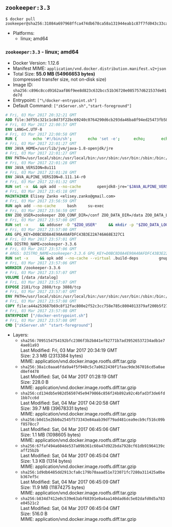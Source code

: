 ## `zookeeper:3.3`

```console
$ docker pull zookeeper@sha256:31084a697968ffca474db678ca58a131944eab1c87f7fd043c33ca4bba1fd0b5
```

-	Platforms:
	-	linux; amd64

### `zookeeper:3.3` - linux; amd64

-	Docker Version: 1.12.6
-	Manifest MIME: `application/vnd.docker.distribution.manifest.v2+json`
-	Total Size: **55.0 MB (54966653 bytes)**  
	(compressed transfer size, not on-disk size)
-	Image ID: `sha256:c896c8ccd9162aaf86f9ee8d823c632bcc51b36720e085757d621537de01de7d`
-	Entrypoint: `["\/docker-entrypoint.sh"]`
-	Default Command: `["zkServer.sh","start-foreground"]`

```dockerfile
# Fri, 03 Mar 2017 20:32:21 GMT
ADD file:3df55c321c1c8d73f22bc69240c0764290d6cb293da46ba8f94ed25473fb5853 in / 
# Fri, 03 Mar 2017 22:00:57 GMT
ENV LANG=C.UTF-8
# Fri, 03 Mar 2017 22:00:58 GMT
RUN { 		echo '#!/bin/sh'; 		echo 'set -e'; 		echo; 		echo 'dirname "$(dirname "$(readlink -f "$(which javac || which java)")")"'; 	} > /usr/local/bin/docker-java-home 	&& chmod +x /usr/local/bin/docker-java-home
# Fri, 03 Mar 2017 22:01:27 GMT
ENV JAVA_HOME=/usr/lib/jvm/java-1.8-openjdk/jre
# Fri, 03 Mar 2017 22:01:27 GMT
ENV PATH=/usr/local/sbin:/usr/local/bin:/usr/sbin:/usr/bin:/sbin:/bin:/usr/lib/jvm/java-1.8-openjdk/jre/bin:/usr/lib/jvm/java-1.8-openjdk/bin
# Fri, 03 Mar 2017 22:01:28 GMT
ENV JAVA_VERSION=8u111
# Fri, 03 Mar 2017 22:01:28 GMT
ENV JAVA_ALPINE_VERSION=8.111.14-r0
# Fri, 03 Mar 2017 22:01:32 GMT
RUN set -x 	&& apk add --no-cache 		openjdk8-jre="$JAVA_ALPINE_VERSION" 	&& [ "$JAVA_HOME" = "$(docker-java-home)" ]
# Fri, 03 Mar 2017 23:45:18 GMT
MAINTAINER Elisey Zanko <elisey.zanko@gmail.com>
# Fri, 03 Mar 2017 23:56:59 GMT
RUN apk add --no-cache     bash     su-exec
# Fri, 03 Mar 2017 23:56:59 GMT
ENV ZOO_USER=zookeeper ZOO_CONF_DIR=/conf ZOO_DATA_DIR=/data ZOO_DATA_LOG_DIR=/datalog ZOO_PORT=2181 ZOO_TICK_TIME=2000 ZOO_INIT_LIMIT=5 ZOO_SYNC_LIMIT=2
# Fri, 03 Mar 2017 23:57:00 GMT
RUN set -x     && adduser -D "$ZOO_USER"     && mkdir -p "$ZOO_DATA_LOG_DIR" "$ZOO_DATA_DIR" "$ZOO_CONF_DIR"     && chown "$ZOO_USER:$ZOO_USER" "$ZOO_DATA_LOG_DIR" "$ZOO_DATA_DIR" "$ZOO_CONF_DIR"
# Fri, 03 Mar 2017 23:57:00 GMT
ARG GPG_KEY=D0BC8D8A4E90A40AFDFC43B3E22A746A68E327C1
# Fri, 03 Mar 2017 23:57:01 GMT
ARG DISTRO_NAME=zookeeper-3.3.6
# Fri, 03 Mar 2017 23:57:06 GMT
# ARGS: DISTRO_NAME=zookeeper-3.3.6 GPG_KEY=D0BC8D8A4E90A40AFDFC43B3E22A746A68E327C1
RUN set -x     && apk add --no-cache --virtual .build-deps         gnupg     && wget -q "http://www.apache.org/dist/zookeeper/$DISTRO_NAME/$DISTRO_NAME.tar.gz"     && wget -q "http://www.apache.org/dist/zookeeper/$DISTRO_NAME/$DISTRO_NAME.tar.gz.asc"     && export GNUPGHOME="$(mktemp -d)"     && gpg --keyserver ha.pool.sks-keyservers.net --recv-key "$GPG_KEY"     && gpg --batch --verify "$DISTRO_NAME.tar.gz.asc" "$DISTRO_NAME.tar.gz"     && tar -xzf "$DISTRO_NAME.tar.gz"     && mv "$DISTRO_NAME/conf/"* "$ZOO_CONF_DIR"     && rm -r "$GNUPGHOME" "$DISTRO_NAME.tar.gz" "$DISTRO_NAME.tar.gz.asc"     && apk del .build-deps
# Fri, 03 Mar 2017 23:57:06 GMT
WORKDIR /zookeeper-3.3.6
# Fri, 03 Mar 2017 23:57:07 GMT
VOLUME [/data /datalog]
# Fri, 03 Mar 2017 23:57:07 GMT
EXPOSE 2181/tcp 2888/tcp 3888/tcp
# Fri, 03 Mar 2017 23:57:07 GMT
ENV PATH=/usr/local/sbin:/usr/local/bin:/usr/sbin:/usr/bin:/sbin:/bin:/usr/lib/jvm/java-1.8-openjdk/jre/bin:/usr/lib/jvm/java-1.8-openjdk/bin:/zookeeper-3.3.6/bin ZOOCFGDIR=/conf
# Fri, 03 Mar 2017 23:57:08 GMT
COPY file:a44a253687b69c8f12fac800e2f52c3cc758e785c8004013379af200b5f27bea in / 
# Fri, 03 Mar 2017 23:57:08 GMT
ENTRYPOINT ["/docker-entrypoint.sh"]
# Fri, 03 Mar 2017 23:57:08 GMT
CMD ["zkServer.sh" "start-foreground"]
```

-	Layers:
	-	`sha256:7095154754192bfc2306f3b2b841ef82771b7ad39526537234adb1e74ae81a93`  
		Last Modified: Fri, 03 Mar 2017 20:34:19 GMT  
		Size: 2.3 MB (2313384 bytes)  
		MIME: application/vnd.docker.image.rootfs.diff.tar.gzip
	-	`sha256:38a1c0aaa6fda9a4f5f940c5c7a0622430f1faac9de367016cd5a0aed8ef4478`  
		Last Modified: Sat, 04 Mar 2017 01:28:19 GMT  
		Size: 228.0 B  
		MIME: application/vnd.docker.image.rootfs.diff.tar.gzip
	-	`sha256:cd134db5e982d5650745e9479866c856f24b892a92c4bfad3f3de6fd1bb7cc6d`  
		Last Modified: Sat, 04 Mar 2017 04:20:58 GMT  
		Size: 39.7 MB (39678331 bytes)  
		MIME: application/vnd.docker.image.rootfs.diff.tar.gzip
	-	`sha256:b0d15e2bb0a2545f573343e84aab39df79ad481cea9ecb9cf516c09bf8578cc7`  
		Last Modified: Sat, 04 Mar 2017 06:45:06 GMT  
		Size: 1.1 MB (1098605 bytes)  
		MIME: application/vnd.docker.image.rootfs.diff.tar.gzip
	-	`sha256:67faf494a604de537a09b361c60a47d922bda7928cf61db91964139caff25b2b`  
		Last Modified: Sat, 04 Mar 2017 06:45:04 GMT  
		Size: 1.3 KB (1314 bytes)  
		MIME: application/vnd.docker.image.rootfs.diff.tar.gzip
	-	`sha256:1d9db6485dd2913cfa8c179b70aaad51e723071fc7280a311425a0beb367ef5c`  
		Last Modified: Sat, 04 Mar 2017 06:45:09 GMT  
		Size: 11.9 MB (11874275 bytes)  
		MIME: application/vnd.docker.image.rootfs.diff.tar.gzip
	-	`sha256:b834d7412e0c539e63abf68391e0a4aa140dad6dc5e02dafd0d5a783e04521c2`  
		Last Modified: Sat, 04 Mar 2017 06:45:04 GMT  
		Size: 516.0 B  
		MIME: application/vnd.docker.image.rootfs.diff.tar.gzip
